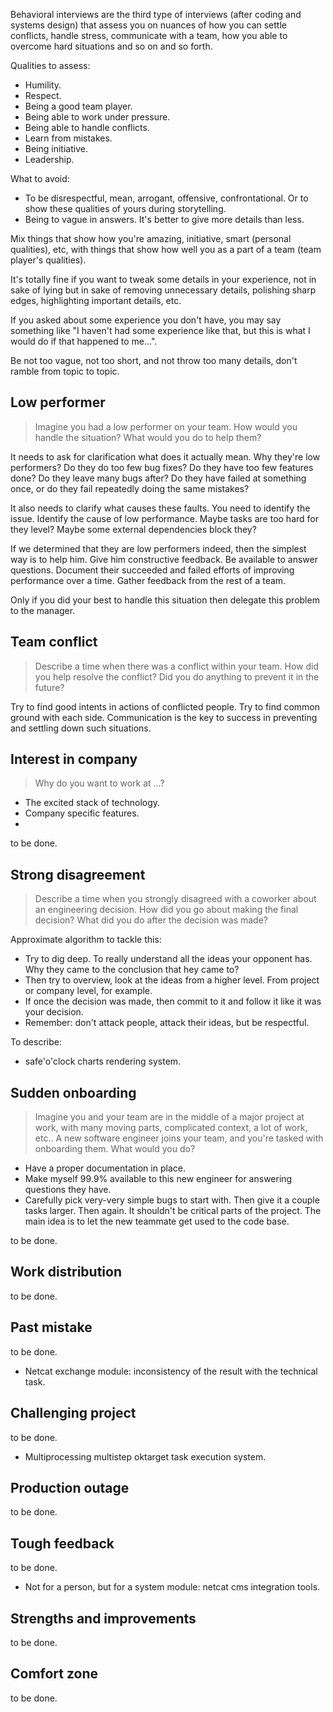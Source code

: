 Behavioral interviews are the third type of interviews (after coding and systems design)
that assess you on nuances of how you can settle conflicts, handle stress, communicate with a team,
how you able to overcome hard situations and so on and so forth.

Qualities to assess:
- Humility.
- Respect.
- Being a good team player.
- Being able to work under pressure.
- Being able to handle conflicts.
- Learn from mistakes.
- Being initiative.
- Leadership.

What to avoid:
- To be disrespectful, mean, arrogant, offensive, confrontational. Or to show these qualities of yours during 
storytelling.
- Being to vague in answers. It's better to give more details than less.

Mix things that show how you're amazing, initiative, smart (personal qualities), etc, with things that
show how well you as a part of a team (team player's qualities).

It's totally fine if you want to tweak some details in your experience, not in sake of
lying but in sake of removing unnecessary details, polishing sharp edges, highlighting important details, etc.

If you asked about some experience you don't have, you may say something like 
"I haven't had some experience like that, but this is what I would do if that happened to me...".

Be not too vague, not too short, and not throw too many details, don't ramble from topic to topic.

## Low performer

> Imagine you had a low performer on your team. How would you handle the situation? 
> What would you do to help them?

It needs to ask for clarification what does it actually mean. Why they're low performers?
Do they do too few bug fixes? Do they have too few features done? Do they leave many bugs after?
Do they have failed at something once, or do they fail repeatedly doing the same mistakes?

It also needs to clarify what causes these faults. You need to identify the issue. Identify the cause of 
low performance. Maybe tasks are too hard for they level? Maybe some external dependencies block they?

If we determined that they are low performers indeed, then the simplest way is to help him. 
Give him constructive feedback. Be available to answer questions. Document their succeeded and failed efforts of 
improving performance over a time. Gather feedback from the rest of a team.

Only if you did your best to handle this situation then delegate this problem to the manager.

## Team conflict

> Describe a time when there was a conflict within your team. How did you help resolve the conflict? 
> Did you do anything to prevent it in the future?

Try to find good intents in actions of conflicted people. Try to find common ground with each side.
Communication is the key to success in preventing and settling down such situations.

## Interest in company

> Why do you want to work at ...?

- The excited stack of technology.
- Company specific features.
- 

to be done.

## Strong disagreement

> Describe a time when you strongly disagreed with a coworker about an engineering decision.
> How did you go about making the final decision? What did you do after the decision was made?

Approximate algorithm to tackle this:
- Try to dig deep. To really understand all the ideas your opponent has. Why they came to the conclusion that hey came to?
- Then try to overview, look at the ideas from a higher level. From project or company level, for example.
- If once the decision was made, then commit to it and follow it like it was your decision.
- Remember: don't attack people, attack their ideas, but be respectful.

To describe:
- safe'o'clock charts rendering system.

## Sudden onboarding

> Imagine you and your team are in the middle of a major project at work, with many moving parts, complicated context,
> a lot of work, etc.. A new software engineer joins your team, and you're tasked with onboarding them.
> What would you do?

- Have a proper documentation in place.
- Make myself 99.9% available to this new engineer for answering questions they have.
- Carefully pick very-very simple bugs to start with. Then give it a couple tasks larger. Then again.
It shouldn't be critical parts of the project. The main idea is to let the new teammate get used to the code base.  

to be done.

## Work distribution

to be done.

## Past mistake

to be done.

- Netcat exchange module: inconsistency of the result with the technical task.

## Challenging project

to be done.

- Multiprocessing multistep oktarget task execution system.

## Production outage

to be done.

## Tough feedback

to be done.

- Not for a person, but for a system module: netcat cms integration tools.

## Strengths and improvements

to be done.

## Comfort zone

to be done.
